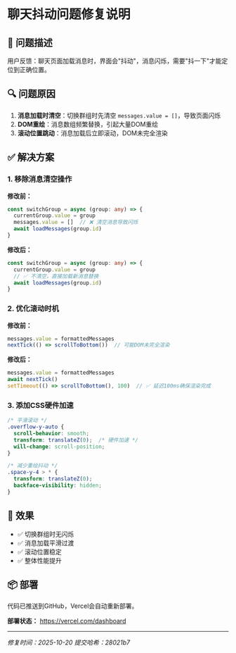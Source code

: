 # 聊天抖动问题修复说明

## 📝 问题描述

用户反馈：聊天页面加载消息时，界面会"抖动"，消息闪烁，需要"抖一下"才能定位到正确位置。

## 🔍 问题原因

1. **消息加载时清空**：切换群组时先清空 `messages.value = []`，导致页面闪烁
2. **DOM重绘**：消息数组频繁替换，引起大量DOM重绘
3. **滚动位置跳动**：消息加载后立即滚动，DOM未完全渲染

## ✅ 解决方案

### 1. 移除消息清空操作

**修改前：**
```typescript
const switchGroup = async (group: any) => {
  currentGroup.value = group
  messages.value = []  // ❌ 清空消息导致闪烁
  await loadMessages(group.id)
}
```

**修改后：**
```typescript
const switchGroup = async (group: any) => {
  currentGroup.value = group
  // ✅ 不清空，直接加载新消息替换
  await loadMessages(group.id)
}
```

### 2. 优化滚动时机

**修改前：**
```typescript
messages.value = formattedMessages
nextTick(() => scrollToBottom())  // 可能DOM未完全渲染
```

**修改后：**
```typescript
messages.value = formattedMessages
await nextTick()
setTimeout(() => scrollToBottom(), 100)  // ✅ 延迟100ms确保渲染完成
```

### 3. 添加CSS硬件加速

```css
/* 平滑滚动 */
.overflow-y-auto {
  scroll-behavior: smooth;
  transform: translateZ(0);  /* 硬件加速 */
  will-change: scroll-position;
}

/* 减少重绘抖动 */
.space-y-4 > * {
  transform: translateZ(0);
  backface-visibility: hidden;
}
```

## 🎯 效果

- ✅ 切换群组时无闪烁
- ✅ 消息加载平滑过渡
- ✅ 滚动位置稳定
- ✅ 整体性能提升

## 📦 部署

代码已推送到GitHub，Vercel会自动重新部署。

**部署状态：** https://vercel.com/dashboard

---

*修复时间：2025-10-20*
*提交哈希：28021b7*

